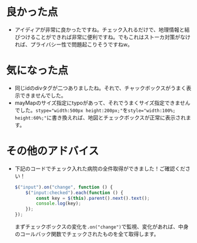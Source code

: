 # 良かった点
- アイディアが非常に良かったですね。チェック入れるだけで、地理情報と結びつけることができれば非常に便利ですね。でもこれはストーカ対策がなければ、プライバシー性で問題起こりそうですねw。

# 気になった点
- 同じidのdivタグが二つありましたね。それで、チャックボックスがうまく表示できませんでした。
- mayMapのサイズ指定にtypoがあって、それでうまくサイズ指定できませんでした。`stype="width:500px height:200px;"`を`style="width:100%; height:60%;"`に書き換えれば、地図とチェックボックスが正常に表示されます。

# その他のアドバイス
- 下記のコードでチェック入れた病院の全件取得ができました！ご確認ください！
    ```js
    $("input").on("change", function () {
        $("input:checked").each(function () {
            const key = $(this).parent().next().text();
            console.log(key);
        });
    });
    ```
    まずチェックボックスの変化を`.on("change")`で監視、変化があれば、中身のコールバック関数でチェックされたものを全て取得します。